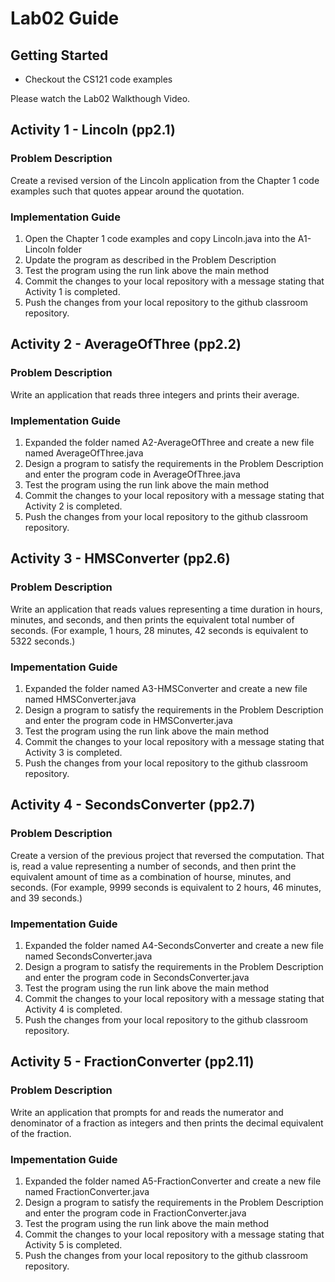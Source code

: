 # Lab02 Guide
## Getting Started
- Checkout the CS121 code examples

Please watch the Lab02 Walkthough Video.
## Activity 1 - Lincoln (pp2.1)
### Problem Description
Create a revised version of the Lincoln application from the Chapter 1 code examples such that quotes appear around the quotation.
### Implementation Guide
1. Open the Chapter 1 code examples and copy Lincoln.java into the A1-Lincoln folder
2. Update the program as described in the Problem Description
3. Test the program using the run link above the main method
4. Commit the changes to your local repository with a message stating that Activity 1 is completed.
5. Push the changes from your local repository to the github classroom repository.

## Activity 2 - AverageOfThree (pp2.2)
### Problem Description
Write an application that reads three integers and prints their average.
### Implementation Guide
1. Expanded the folder named A2-AverageOfThree and create a new file named AverageOfThree.java
2. Design a program to satisfy the requirements in the Problem Description and enter the program code in AverageOfThree.java
3. Test the program using the run link above the main method
4. Commit the changes to your local repository with a message stating that Activity 2 is completed.
5. Push the changes from your local repository to the github classroom repository.

## Activity 3 - HMSConverter (pp2.6)
### Problem Description
Write an application that reads values representing a time duration in hours, minutes, and seconds, and then prints the equivalent total number of seconds.  (For example, 1 hours, 28 minutes, 42 seconds is equivalent to 5322 seconds.)

### Impementation Guide
1. Expanded the folder named A3-HMSConverter and create a new file named HMSConverter.java
2. Design a program to satisfy the requirements in the Problem Description and enter the program code in HMSConverter.java
3. Test the program using the run link above the main method
4. Commit the changes to your local repository with a message stating that Activity 3 is completed.
5. Push the changes from your local repository to the github classroom repository.

## Activity 4 - SecondsConverter (pp2.7)
### Problem Description
Create a version of the previous project that reversed the computation.  That is, read a value representing a number of seconds, and then print the equivalent amount of time as a combination of hourse, minutes, and seconds. (For example, 9999 seconds is equivalent to 2 hours, 46 minutes, and 39 seconds.)

### Impementation Guide
1. Expanded the folder named A4-SecondsConverter and create a new file named SecondsConverter.java
2. Design a program to satisfy the requirements in the Problem Description and enter the program code in SecondsConverter.java
3. Test the program using the run link above the main method
4. Commit the changes to your local repository with a message stating that Activity 4 is completed.
5. Push the changes from your local repository to the github classroom repository.

## Activity 5 - FractionConverter (pp2.11)
### Problem Description
Write an application that prompts for and reads the numerator and denominator of a fraction as integers and then prints the decimal equivalent of the fraction.

### Impementation Guide
1. Expanded the folder named A5-FractionConverter and create a new file named FractionConverter.java
2. Design a program to satisfy the requirements in the Problem Description and enter the program code in FractionConverter.java
3. Test the program using the run link above the main method
4. Commit the changes to your local repository with a message stating that Activity 5 is completed.
5. Push the changes from your local repository to the github classroom repository.


